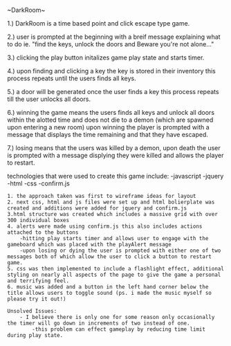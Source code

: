 ~DarkRoom~

1.) DarkRoom is a time based point and click escape type game.

2.) user is prompted at the beginning with a breif message explaining what to do ie. "find the keys, unlock the doors and Beware you're not alone..."

3.) clicking the play button initalizes game play state and starts timer.

4.) upon finding and clicking a key the key is stored in their inventory
this process repeats until the users finds all keys.

5.) a door will be generated once the user finds a key this process repeats till the user unlocks all doors.

6.) winning the game means the users finds all keys and unlock all doors within the alotted time and does not die to a demon (which are spawned upon entering a new room) upon winning the player is prompted with a message that displays the time remaining and that they have escaped.

7.) losing means that the users was killed by a demon, upon death the user is prompted with a message displying they were killed and allows the player to restart.

technologies that were used to create this game include:
    -javascript
    -jquery
    -html
    -css
    -confirm.js

    1. the approach taken was first to wireframe ideas for layout
    2. next css, html and js files were set up and html bolierplate was created and additions were added for jquery and confirm.js
    3.html structure was created which includes a massive grid with over 300 individual boxes
    4. alerts were made using confirm.js this also includes actions attached to the buttons
        -hitting play starts timer and allows user to engage with the gameboard which was placed with the playAlert message
        -upon losing or dying the user is prompted with either one of two messages both of which allow the user to click a button to restart game.
    5. css was then implemented to include a flashlight effect, additional styling on nearly all aspects of the page to give the game a personal and terrifying feel.
    6. music was added and a button in the left hand corner below the title allows users to toggle sound (ps. i made the music myself so please try it out!)

    Unsolved Issues:
        - I believe there is only one for some reason only occasionally the timer will go down in increments of two instead of one.
            -this problem can effect gameplay by reducing time limit during play state.